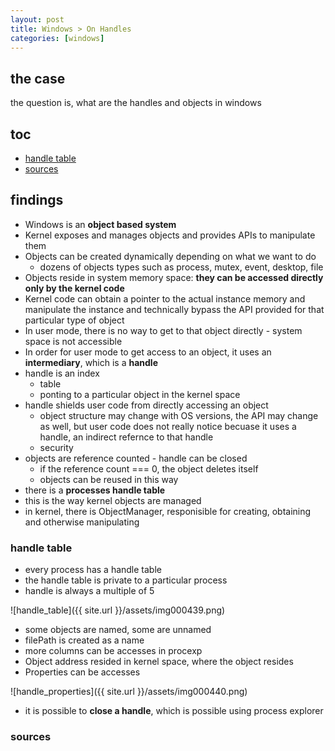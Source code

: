 ```yaml
---
layout: post
title: Windows > On Handles
categories: [windows]
---
```

## the case	
the question is, what are the handles and objects in windows

## toc
<!-- TOC -->

- [handle table](#handle-table)
- [sources](#sources)

<!-- /TOC -->

## findings
* Windows is an **object based system**
* Kernel exposes and manages objects and provides APIs to manipulate them
* Objects can be created dynamically depending on what we want to do
    * dozens of objects types such as process, mutex, event, desktop, file
* Objects reside in system memory space: **they can be accessed directly only by the kernel code**
* Kernel code can obtain a pointer to the actual instance memory and manipulate the instance and technically bypass the API provided for that particular type of object
* In user mode, there is no way to get to that object directly - system space is not accessible
* In order for user mode to get access to an object, it uses an **intermediary**, which is a **handle**
* handle is an index
    * table
    * ponting to a particular object in the kernel space
 * handle shields user code from directly accessing an object
    * object structure may change with OS versions, the API may change as well, but user code does not really notice becuase it uses a handle, an indirect refernce to that handle
    * security 
* objects are reference counted - handle can be closed
    * if the reference count === 0, the object deletes itself
    * objects can be reused in this way 
* there is a **processes handle table**
* this is the way kernel objects are managed
* in kernel, there is ObjectManager, responisible for creating, obtaining and otherwise manipulating 

### handle table
* every process has a handle table
* the handle table is private to a particular process
* handle is always a multiple of 5

![handle_table]({{ site.url }}/assets/img000439.png)

* some objects are named, some are unnamed
* filePath is created as a name
* more columns can be accesses in procexp
* Object address resided in kernel space, where the object resides
* Properties can be accesses

![handle_properties]({{ site.url }}/assets/img000440.png)

* it is possible to **close a handle**, which is possible using process explorer

### sources